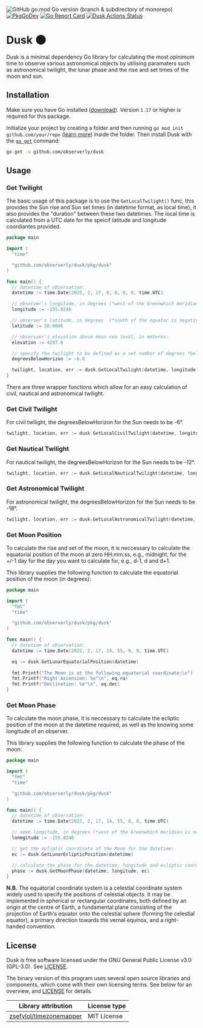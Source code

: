 ![GitHub go.mod Go version (branch & subdirectory of monorepo)](https://img.shields.io/github/go-mod/go-version/observerly/dusk/main?filename=go.mod&label=Go)
[![PkgGoDev](https://pkg.go.dev/badge/github.com/observerly/dusk)](https://pkg.go.dev/github.com/observerly/dusk)
[![Go Report Card](https://goreportcard.com/badge/github.com/observerly/dusk)](https://goreportcard.com/report/github.com/observerly/dusk)
[![Dusk Actions Status](https://github.com/observerly/dusk/actions/workflows/ci.yml/badge.svg)](https://github.com/observerly/celestia/actions/workflows/ci.yml)

# Dusk 🌑

Dusk is a minimal dependency Go library for calculating the most opinimum time to observe various astronomical objects by utilising paramaters such as astronomical twilight, the lunar phase and the rise and set times of the moon and sun.

## Installation

Make sure you have Go installed ([download](https://golang.org/dl/)). Version `1.17` or higher is required for this package.

Initialize your project by creating a folder and then running `go mod init github.com/your/repo` ([learn more](https://blog.golang.org/using-go-modules)) inside the folder. Then install Dusk with the [`go get`](https://golang.org/cmd/go/#hdr-Add_dependencies_to_current_module_and_install_them) command:

```bash
go get -u github.com/observerly/dusk
```

## Usage

### Get Twilight

The basic usage of this package is to use the `GetLocalTwilight()` func, this provides the Sun rise and Sun set times (in datetime format, as local time), it also provides the "duration" between these two datetimes. The local time is calculated from a UTC date for the speicif latitude and longitude coordiantes provided.

```go
package main

import (
  "time"

  "github.com/observerly/dusk/pkg/dusk"
)

func main() {
  // datetime of observation:
  datetime := time.Date(2022, 2, 17, 0, 0, 0, 0, time.UTC)

  // observer's longitude, in degrees (*west of the Greenwhich meridian is negative, east is positive):
  longitude := -155.8246

  // observer's latitude, in degrees  (*south of the equator is negative, north is positive):
  latitude := 20.0046

  // observaer's elevation above mean sea level, in meteres:
  elevation := 4207.0

  // specify the twilight to be defined as a set number of degrees *below* the horizon (e.g, civil twilight is designated as being 6 degrees below horizon):
  degreesBelowHorizon := -6.0

  twilight, location, err := dusk.GetLocalTwilight(datetime, longitude, latitude, elevation, degreesBelowHorizon)
}
```

There are three wrapper functions which allow for an easy calculation of civil, nautical and astronomical twilight.

### Get Civil Twilight

For civil twilight, the degreesBelowHorizon for the Sun needs to be -6°.

```go
twilight, location, err := dusk.GetLocalCivilTwilight(datetime, longitude, latitude, elevation)
```

### Get Nautical Twilight

For nautical twilight, the degreesBelowHorizon for the Sun needs to be -12°.

```go
twilight, location, err := dusk.GetLocalNauticalTwilight(datetime, longitude, latitude, elevation)
```

### Get Astronomical Twilight

For astronomical twilight, the degreesBelowHorizon for the Sun needs to be -18°.

```go
twilight, location, err := dusk.GetLocalAstronomicalTwilight(datetime, longitude, latitude, elevation)
```

### Get Moon Position

To calculate the rise and set of the moon, it is neccessary to calculate the equatorial position of the moon at zero HH:mm:ss, e.g., midnight, for the +/-1 day for the day you want to calculate for, e.g., d-1, d and d+1. 

This library supplies the following function to calculate the equatorial position of the moon (in degrees):

```go
package main

import (
  "fmt"
  "time"

  "github.com/observerly/dusk/pkg/dusk"
)

func main() {
  // datetime of observation:
  datetime := time.Date(2022, 2, 17, 14, 55, 0, 0, time.UTC)

  eq := dusk.GetLunarEquatorialPosition(datetime)
	
  fmt.Printf("The Moon is at the following equatorial coordinate:\n")
  fmt.Printf("Right Ascension: %e°\n", eq.ra)
  fmt.Printf("Declination: %e°\n", eq.dec)
}
```

### Get Moon Phase

To calculate the moon phase, it is neccessary to calculate the ecliptic position of the moon at the datetime required, as well as the knowing some longitude of an observer.

This library supplies the following function to calculate the phase of the moon:

```go
package main

import (
  "fmt"
  "time"

  "github.com/observerly/dusk/pkg/dusk"
)

func main() {
  // datetime of observation:
  datetime := time.Date(2022, 2, 17, 14, 55, 0, 0, time.UTC)

  // some longitude, in degrees (*west of the Greenwhich meridian is negative, east is positive):
  lonmgitude := -155.8246

  // get the ecliptic coordinate of the Moon for the datetime:
  ec := dusk.GetLunarEclipticPosition(datetime)

  // calculate the phase for the datetime, longitude and ecliptic coordinate:
  phase := dusk.GetMoonPhase(datetime, longitude, ec)
}
```

**N.B.** The equatorial coordinate system is a celestial coordinate system widely used to specify the positions of celestial objects. It may be implemented in spherical or rectangular coordinates, both defined by an origin at the centre of Earth, a fundamental plane consisting of the projection of Earth's equator onto the celestial sphere (forming the celestial equator), a primary direction towards the vernal equinox, and a right-handed convention.

## License

Dusk is free software licensed under the GNU General Public License v3.0 (GPL-3.0). See [LICENSE](./LICENSE).

The binary version of this program uses several open source libraries and components, which come with their own licensing terms. See below for an overview, and [LICENSE](./LICENSE) for details.

| Library attribution                                                   | License type |
|-----------------------------------------------------------------------|--------------|
| [zsefvlol/timezonemapper](https://github.com/zsefvlol/timezonemapper) | MIT License  |
